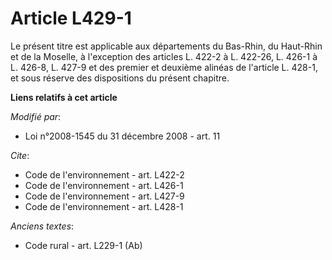 # Article L429-1

Le présent titre est applicable aux départements du Bas-Rhin, du Haut-Rhin et de la Moselle, à l'exception des articles L.
422-2 à L. 422-26, L. 426-1 à L. 426-8, L. 427-9 et des premier et deuxième alinéas de l'article L. 428-1, et sous réserve
des dispositions du présent chapitre.

**Liens relatifs à cet article**

_Modifié par_:

  - Loi n°2008-1545 du 31 décembre 2008 - art. 11

_Cite_:

  - Code de l'environnement - art. L422-2
  - Code de l'environnement - art. L426-1
  - Code de l'environnement - art. L427-9
  - Code de l'environnement - art. L428-1

_Anciens textes_:

  - Code rural - art. L229-1 (Ab)
